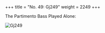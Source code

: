+++
title = "No. 49: Gj249"
weight = 2249
+++

The Partimento Bass Played Alone:

![Gj249](/img/049DurNum.jpg)
